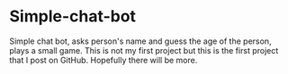 # Simple-chat-bot
Simple chat bot, asks person's name and guess the age of the person, plays a  small game.
This is not my first project but this is the first project that I post on GitHub.
Hopefully there will be more.
